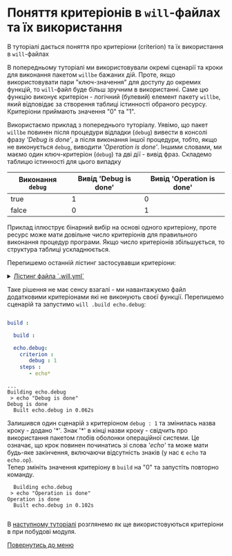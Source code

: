 # Поняття критеріонів в `will`-файлах та їх використання

В туторіалі дається поняття про критеріони (criterion) та їх використання в `will`-файлах

В попередньому туторіалі ми використовували окремі сценарії та кроки для виконання пакетом `willbe` бажаних дій. Проте, якщо використовувати пари "ключ-значення" для доступу до окремих функцій, то `will`-файл буде більш зручним в використанні. Саме цю функцію виконує критеріон - логічний (булевий) елемент пакету `willbe`, який відповідає за створення таблиці істинності обраного ресурсу. Критеріони приймають значення "0" та "1". 

Використаємо приклад з попереднього туторіалу. Уявімо, що пакет `willbe` повинен після процедури відладки (`debug`) вивести в консолі фразу _'Debug is done'_, а після виконання іншої процедури, тобто, якщо не виконується `debug`, виводити _'Operation is done'_.  Іншими словами, ми маємо один ключ-критеріон (`debug`) та дві дії - вивід фраз.
Складемо таблицю істинності для цього випадку 

| Виконання `debug` | Вивід 'Debug is done' | Вивід 'Operation is done'       |
|-------------------|-----------------------|---------------------------------|
| true              | 1                     | 0                               |
| falce             | 0                     | 1                               |

Приклад іллюструє бінарний вибір на основі одного критеріону, проте ресурс може мати довільне число критеріонів для правильного виконання процедур програми. Якщо число критеріонів збільшується, то структура таблиці ускладнюється.

Перепишемо останній лістинг застосувавши критеріони:
<details>
  <summary><u>Лістинг файла `.will.yml`</u></summary>

```yaml

about :

    name : buildModuleWithCriterion
    description : "Output of various phrases using criterions"
    version : 0.0.1
    keywords :
        - willbe
        
step :

  echo :
    shell : echo "Debug is done"
    currentPath : '.'
    criterion :
       debug : 1
        
  echo.op :
    shell : echo "Operation is done"
    currentPath : '.'
    criterion :
       debug : 0

build :

  echo.debug:
    criterion :
       debug : 1
    steps :
       - echo
       
  echo.op:
    criterion :
       debug : 0
    steps :
       - echo.op 
       
```

</details>

Таке рішення не має сенсу взагалі - ми навантажуємо файл додатковими критеріонами які не виконують своєї функції. Перепишемо сценарій та запустимо `will .build echo.debug`:

```yaml

build :

  build :

  echo.debug:
    criterion :
       debug : 1
    steps :
       - echo*

```

```
...
Building echo.debug
 > echo "Debug is done"
Debug is done
  Built echo.debug in 0.062s

```

Залишився один сценарій з критеріоном `debug : 1` та змінилась назва кроку - додано '\*'. Знак '\*' в кінці назви кроку - свідчить про використання пакетом глобів оболонки операційної системи. Це означає, що крок повинен починатись зі слова _'echo'_ та може мати будь-яке закінчення, включаючи відсутність знаків (у нас є `echo` та `echo.op`).  
Тепер змініть значення критеріону в `build` на "0" та запустіть повторно команду.

```
  Building echo.debug
 > echo "Operation is done"
Operation is done
  Built echo.debug in 0.102s
  
```

В [наступному туторіалі](ModuleCriation.ukr.md) розглянемо як ще використовуються критеріони в при побудові модуля.

[Повернутись до меню](Topics.ukr.md)